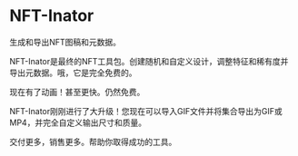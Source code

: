 # 

# NFT-Inator

生成和导出NFT图稿和元数据。

NFT-Inator是最终的NFT工具包。创建随机和自定义设计，调整特征和稀有度并导出元数据。哦，它是完全免费的。

现在有了动画！甚至更快。仍然免费。

NFT-Inator刚刚进行了大升级！您现在可以导入GIF文件并将集合导出为GIF或MP4，并完全自定义输出尺寸和质量。

交付更多，销售更多。帮助你取得成功的工具。

